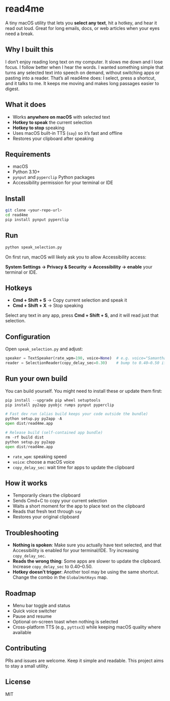 # read4me

A tiny macOS utility that lets you **select any text**, hit a hotkey, and hear it read out loud. Great for long emails, docs, or web articles when your eyes need a break.

## Why I built this

I don’t enjoy reading long text on my computer. It slows me down and I lose focus. I follow better when I hear the words. I wanted something simple that turns any selected text into speech on demand, without switching apps or pasting into a reader. That’s all read4me does: I select, press a shortcut, and it talks to me. It keeps me moving and makes long passages easier to digest.

## What it does

* Works **anywhere on macOS** with selected text
* **Hotkey to speak** the current selection
* **Hotkey to stop** speaking
* Uses macOS built-in TTS (`say`) so it’s fast and offline
* Restores your clipboard after speaking

## Requirements

* macOS
* Python 3.10+
* `pynput` and `pyperclip` Python packages
* Accessibility permission for your terminal or IDE

## Install

```bash
git clone <your-repo-url>
cd read4me
pip install pynput pyperclip
```

## Run

```bash
python speak_selection.py
```

On first run, macOS will likely ask you to allow Accessibility access:

**System Settings → Privacy & Security → Accessibility → enable** your terminal or IDE.

## Hotkeys

* **Cmd + Shift + S** → Copy current selection and speak it
* **Cmd + Shift + X** → Stop speaking

Select any text in any app, press **Cmd + Shift + S**, and it will read just that selection.

## Configuration

Open `speak_selection.py` and adjust:

```python
speaker = TextSpeaker(rate_wpm=190, voice=None)  # e.g. voice="Samantha" or "Alex"
reader = SelectionReader(copy_delay_sec=0.30)    # bump to 0.40–0.50 if an app is slow
```

## Run your own build

You can build yourself. You might need to install these or update them first:

```python
pip install --upgrade pip wheel setuptools
pip install py2app pyobjc rumps pynput pyperclip
```

```python
# Fast dev run (alias build keeps your code outside the bundle)
python setup.py py2app -A
open dist/read4me.app

# Release build (self-contained app bundle)
rm -rf build dist
python setup.py py2app
open dist/read4me.app
```

* `rate_wpm`: speaking speed
* `voice`: choose a macOS voice
* `copy_delay_sec`: wait time for apps to update the clipboard

## How it works

* Temporarily clears the clipboard
* Sends Cmd+C to copy your current selection
* Waits a short moment for the app to place text on the clipboard
* Reads that fresh text through `say`
* Restores your original clipboard

## Troubleshooting

* **Nothing is spoken**: Make sure you actually have text selected, and that Accessibility is enabled for your terminal/IDE. Try increasing `copy_delay_sec`.
* **Reads the wrong thing**: Some apps are slower to update the clipboard. Increase `copy_delay_sec` to 0.40–0.50.
* **Hotkey doesn’t trigger**: Another tool may be using the same shortcut. Change the combo in the `GlobalHotKeys` map.

## Roadmap

* Menu bar toggle and status
* Quick voice switcher
* Pause and resume
* Optional on-screen toast when nothing is selected
* Cross-platform TTS (e.g., `pyttsx3`) while keeping macOS quality where available

## Contributing

PRs and issues are welcome. Keep it simple and readable. This project aims to stay a small utility.

## License

MIT
